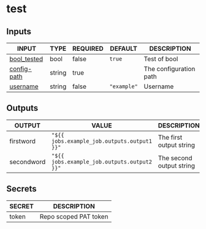 # test

## Inputs

<!-- AUTO-DOC-INPUT:START - Do not remove or modify this section -->

|                        INPUT                         |  TYPE  | REQUIRED |   DEFAULT   |      DESCRIPTION       |
|------------------------------------------------------|--------|----------|-------------|------------------------|
| <a name="bool_tested"></a>[bool_tested](bool_tested) |  bool  |  false   |   `true`    |      Test of bool      |
| <a name="config-path"></a>[config-path](config-path) | string |   true   |             | The configuration path |
|     <a name="username"></a>[username](username)      | string |  false   | `"example"` |        Username        |

<!-- AUTO-DOC-INPUT:END -->

## Outputs

<!-- AUTO-DOC-OUTPUT:START - Do not remove or modify this section -->

|   OUTPUT   |                    VALUE                    |       DESCRIPTION        |
|------------|---------------------------------------------|--------------------------|
| firstword  | `"${{ jobs.example_job.outputs.output1 }}"` | The first output string  |
| secondword | `"${{ jobs.example_job.outputs.output2 }}"` | The second output string |

<!-- AUTO-DOC-OUTPUT:END -->

## Secrets

<!-- AUTO-DOC-SECRETS:START - Do not remove or modify this section -->

| SECRET |      DESCRIPTION      |
|--------|-----------------------|
| token  | Repo scoped PAT token |

<!-- AUTO-DOC-SECRETS:END -->
